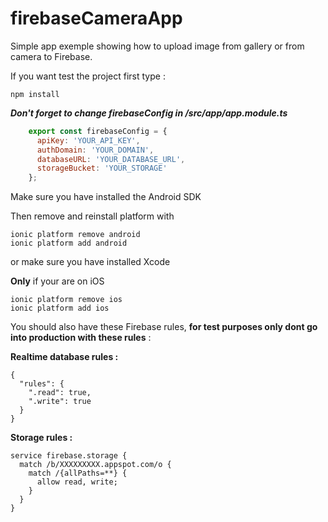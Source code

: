 # firebaseCameraApp

Simple app exemple showing how to upload image from gallery or from camera to Firebase.

If you want test the project first type :
```
npm install
```
***Don't forget to change firebaseConfig in /src/app/app.module.ts***
```javascript
    export const firebaseConfig = {
      apiKey: 'YOUR_API_KEY',
      authDomain: 'YOUR_DOMAIN',
      databaseURL: 'YOUR_DATABASE_URL',
      storageBucket: 'YOUR_STORAGE'
    };
```  
Make sure you have installed the Android SDK 

Then remove and reinstall platform with 
```
ionic platform remove android
ionic platform add android
```
or make sure you have installed Xcode

**Only** if your are on iOS
```
ionic platform remove ios
ionic platform add ios
```

You should also have these Firebase rules, **for test purposes only dont go into production with these rules** :

**Realtime database rules :**

    {
      "rules": {
        ".read": true,
        ".write": true
      }
    }


**Storage rules :**

    service firebase.storage {
      match /b/XXXXXXXXX.appspot.com/o {
        match /{allPaths=**} {
          allow read, write;
        }
      }
    }

